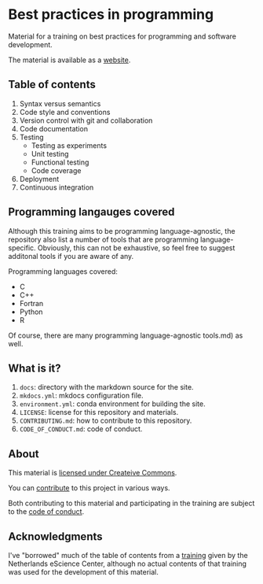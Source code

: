# Best practices in programming

Material for a training on best practices for programming and software
development.

The material is available as a [website](https://gjbex.github.io/Best-practices-in-programming/).


## Table of contents

1. Syntax versus semantics
1. Code style and conventions
1. Version control with git and collaboration
1. Code documentation
1. Testing
   * Testing as experiments
   * Unit testing
   * Functional testing
   * Code coverage
1. Deployment
1. Continuous integration


## Programming langauges covered

Although this training aims to be programming language-agnostic, the repository
also list a number of tools that are programming language-specific.
Obviously, this can not be exhaustive, so feel free to suggest additonal
tools if you are aware of any.

Programming languages covered:

* C
* C++
* Fortran
* Python
* R

Of course, there are many programming language-agnostic tools.md) as well.


## What is it?

1. `docs`: directory with the markdown source for the site.
1. `mkdocs.yml`: mkdocs configuration file.
1. `environment.yml`: conda environment for building the site.
1. `LICENSE`: license for this repository and materials.
1. `CONTRIBUTING.md`: how to contribute to this repository.
1. `CODE_OF_CONDUCT.md`: code of conduct.

## About

This material is [licensed under Createive Commons](LICENSE).

You can [contribute](CONTRIBUTING.md) to this project in various ways.

Both contributing to this material and participating in the training are
subject to the [code of conduct](CODE_OF_CONDUCT.md).


## Acknowledgments

I've "borrowed" much of the table of contents from a
[training](https://www.esciencecenter.nl/event/good-practices-in-research-software-development-2/) given by
the Netherlands eScience Center, although no actual contents of that
training was used for the development of this material.
